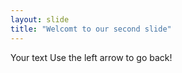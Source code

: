 ```yaml
---
layout: slide
title: "Welcomt to our second slide"
---
```

Your text
Use the left arrow to go back!
